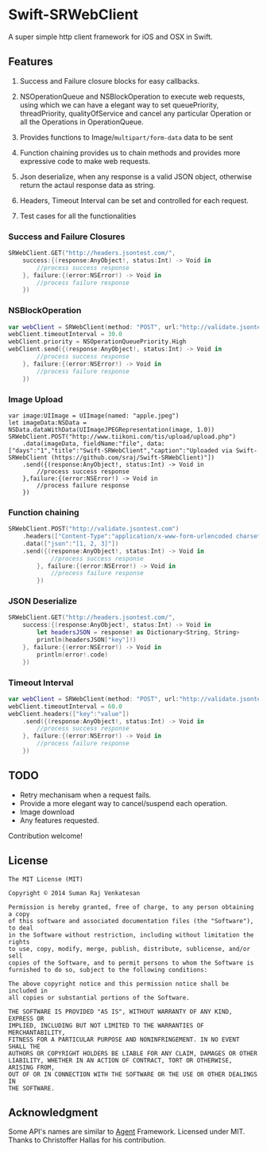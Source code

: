 # Swift-SRWebClient

A super simple http client framework for iOS and OSX in Swift. 

## Features

1. Success and Failure closure blocks for easy callbacks.

2. NSOperationQueue and NSBlockOperation to execute web requests, using which we can have a elegant way to set queuePriority, threadPriority, qualityOfService and cancel any particular Operation or all the Operations in OperationQueue.

3. Provides functions to Image/`multipart/form-data` data to be sent

4. Function chaining provides us to chain methods and provides more expressive code to make web requests.

5. Json deserialize, when any response is a valid JSON object, otherwise return the actaul response data as string.

6. Headers, Timeout Interval can be set and controlled for each request.

7. Test cases for all the functionalities

### Success and Failure Closures

```swift
SRWebClient.GET("http://headers.jsontest.com/", 
	success:{(response:AnyObject!, status:Int) -> Void in 
		//process success response
	}, failure:{(error:NSError!) -> Void in 
		//process failure response
	})
```

### NSBlockOperation

```swift
var webClient = SRWebClient(method: "POST", url:"http://validate.jsontest.com/")
webClient.timeoutInterval = 30.0
webClient.priority = NSOperationQueuePriority.High
webClient.send({(response:AnyObject!, status:Int) -> Void in
		//process success response
	}, failure:{(error:NSError!) -> Void in
        //process failure response        
	})
```

### Image Upload

```
var image:UIImage = UIImage(named: "apple.jpeg")
let imageData:NSData = NSData.dataWithData(UIImageJPEGRepresentation(image, 1.0))
SRWebClient.POST("http://www.tiikoni.com/tis/upload/upload.php")
	.data(imageData, fieldName:"file", data:["days":"1","title":"Swift-SRWebClient","caption":"Uploaded via Swift-SRWebClient (https://github.com/sraj/Swift-SRWebClient)"])
	.send({(response:AnyObject!, status:Int) -> Void in
		//process success response
	},failure:{(error:NSError!) -> Void in
		//process failure response
	})
```

### Function chaining

```swift
SRWebClient.POST("http://validate.jsontest.com")
	.headers(["Content-Type":"application/x-www-form-urlencoded charset=utf-8"])
	.data(["json":"[1, 2, 3]"])
	.send({(response:AnyObject!, status:Int) -> Void in
        	//process success response	        
		}, failure:{(error:NSError!) -> Void in
        	//process failure response    
		})
```

### JSON Deserialize

```swift
SRWebClient.GET("http://headers.jsontest.com/", 
	success:{(response:AnyObject!, status:Int) -> Void in 
		let headersJSON = response! as Dictionary<String, String>
		println(headersJSON["key"]!)
	}, failure:{(error:NSError!) -> Void in 
		println(error!.code)
	})
```

### Timeout Interval

```swift
var webClient = SRWebClient(method: "POST", url:"http://validate.jsontest.com/")
webClient.timeoutInterval = 60.0
webClient.headers(["key":"value"])
	.send({(response:AnyObject!, status:Int) -> Void in
        //process success response
	}, failure:{(error:NSError!) -> Void in
        //process failure response
	})
```

## TODO

- Retry mechanisam when a request fails.
- Provide a more elegant way to cancel/suspend each operation.
- Image download
- Any features requested.

Contribution welcome!

## License

```
The MIT License (MIT)

Copyright © 2014 Suman Raj Venkatesan

Permission is hereby granted, free of charge, to any person obtaining a copy
of this software and associated documentation files (the "Software"), to deal
in the Software without restriction, including without limitation the rights
to use, copy, modify, merge, publish, distribute, sublicense, and/or sell
copies of the Software, and to permit persons to whom the Software is
furnished to do so, subject to the following conditions:

The above copyright notice and this permission notice shall be included in
all copies or substantial portions of the Software.

THE SOFTWARE IS PROVIDED "AS IS", WITHOUT WARRANTY OF ANY KIND, EXPRESS OR
IMPLIED, INCLUDING BUT NOT LIMITED TO THE WARRANTIES OF MERCHANTABILITY,
FITNESS FOR A PARTICULAR PURPOSE AND NONINFRINGEMENT. IN NO EVENT SHALL THE
AUTHORS OR COPYRIGHT HOLDERS BE LIABLE FOR ANY CLAIM, DAMAGES OR OTHER
LIABILITY, WHETHER IN AN ACTION OF CONTRACT, TORT OR OTHERWISE, ARISING FROM,
OUT OF OR IN CONNECTION WITH THE SOFTWARE OR THE USE OR OTHER DEALINGS IN
THE SOFTWARE.
````

## Acknowledgment

Some API's names are similar to [Agent](https://github.com/hallas/agent) Framework. Licensed under MIT. Thanks to Christoffer Hallas for his contribution.
